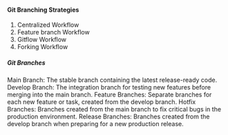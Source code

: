 #### Git Branching Strategies

1) Centralized Workflow
2) Feature branch Workflow
3) Gitflow Workflow
4) Forking Workflow


##### Git Branches 

Main Branch: The stable branch containing the latest release-ready code.
Develop Branch: The integration branch for testing new features before merging into the main branch.
Feature Branches: Separate branches for each new feature or task, created from the develop branch.
Hotfix Branches: Branches created from the main branch to fix critical bugs in the production environment.
Release Branches: Branches created from the develop branch when preparing for a new production release.
